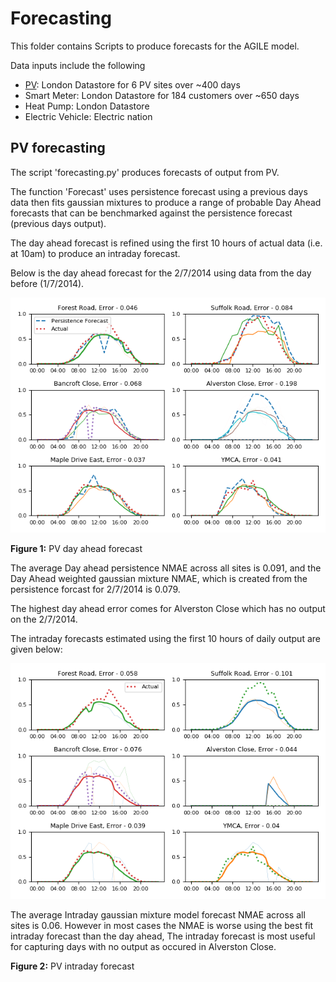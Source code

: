 # Forecasting

This folder contains Scripts to produce forecasts for the AGILE model.

Data inputs include the following
- [PV](#pv-forecasting): London Datastore for 6 PV sites over ~400 days
- Smart Meter: London Datastore for 184 customers over ~650 days
- Heat Pump: London Datastore 
- Electric Vehicle: Electric nation

## PV forecasting

The script 'forecasting.py' produces forecasts of output from PV.

The function 'Forecast' uses persistence forecast using a previous days data
then fits gaussian mixtures to produce a range of probable Day Ahead forecasts that 
can be benchmarked against the persistence forecast (previous days output).

The day ahead forecast is refined using the first 10 hours of actual data (i.e. at 10am)
to produce an intraday forecast.

Below is the day ahead forecast for the 2/7/2014 using data from the day before (1/7/2014).

![Day Ahead](Day_Ahead.png)

**Figure 1:** PV day ahead forecast 

The average Day ahead persistence NMAE across all sites is 0.091, and the Day Ahead weighted gaussian mixture NMAE, which is created from the persistence forcast for 2/7/2014 is 0.079. 

The highest day ahead error comes for Alverston Close which has no output on the 2/7/2014. 

The intraday forecasts estimated using the first 10 hours of daily output are given below:

![Intraday](Intraday.png)

The average Intraday gaussian mixture model forecast NMAE across all sites is 0.06. However in most cases the NMAE is worse using the best fit intraday forecast than the day ahead,
The intraday forecast is most useful for capturing days with no output as occured in Alverston Close.

**Figure 2:** PV intraday forecast

